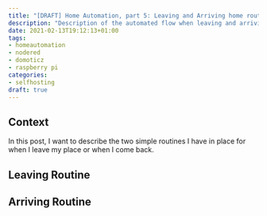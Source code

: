 ```yaml
---
title: "[DRAFT] Home Automation, part 5: Leaving and Arriving home routine via NodeRed"
description: "Description of the automated flow when leaving and arriving at my flat"
date: 2021-02-13T19:12:13+01:00
tags:
- homeautomation
- nodered
- domoticz
- raspberry pi
categories:
- selfhosting
draft: true
---
```


## Context

In this post, I want to describe the two simple routines I have in place for when I leave my place or when I come back.

## Leaving Routine

## Arriving Routine

